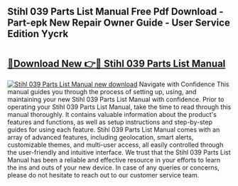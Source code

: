 ## Stihl 039 Parts List Manual Free Pdf Download - Part-epk New Repair Owner Guide - User Service Edition Yycrk

# <h2><a href="http://bc89589.oget.top/?id=Stihl+039+Parts+List+Manual">🔗Download New 👉🔴 Stihl 039 Parts List Manual</a></h2>

[![Stihl 039 Parts List Manual new download](https://i.imgur.com/5g1atiW.png)](http://bc89589.oget.top/?id=Stihl+039+Parts+List+Manual)
Navigate with Confidence This manual guides you through the process of setting up, using, and maintaining your new Stihl 039 Parts List Manual with confidence. Prior to operating your Stihl 039 Parts List Manual, take the time to read through this manual thoroughly. It contains valuable information about the product's features and functions, as well as setup instructions and step-by-step guides for using each feature. Stihl 039 Parts List Manual comes with an array of advanced features, including geolocation, smart alerts, customizable themes, and multi-user access, all easily controlled through the user-friendly and intuitive interface. We trust that the Stihl 039 Parts List Manual has been a reliable and effective resource in your efforts to learn the ins and outs of your new device. In case of any queries or concerns, please do not hesitate to reach out to our customer service team.
